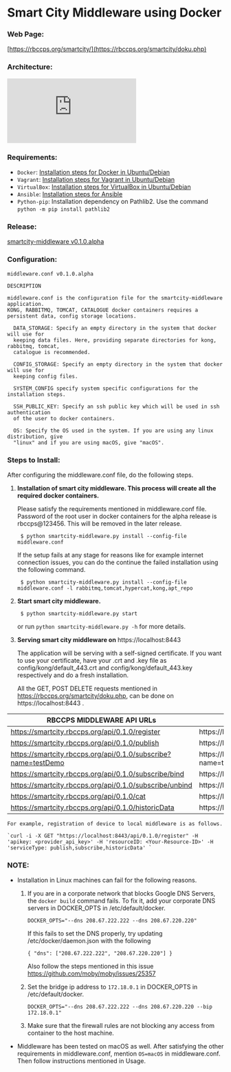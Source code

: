 # Smart City Middleware using Docker


### Web Page:
[https://rbccps.org/smartcity/](https://rbccps.org/smartcity/doku.php)

### Architecture:

![alt text](http://rbccps.org/smartcity/lib/exe/fetch.php?cache=&media=middleware_architecture.png)

### Requirements:
  * `Docker`: [Installation steps for Docker in Ubuntu/Debian](https://docs.docker.com/engine/installation/linux/docker-ce/ubuntu/#os-requirements)
  * `Vagrant`: [Installation steps for Vagrant in Ubuntu/Debian](https://www.vagrantup.com/downloads.html)
  * `VirtualBox`: [Installation steps for VirtualBox in Ubuntu/Debian](https://www.virtualbox.org/wiki/Linux_Downloads)
  * `Ansible`: [Installation steps for Ansible](http://docs.ansible.com/ansible/latest/intro_installation.html)
  * `Python-pip`: Installation dependency on Pathlib2. Use the command `python -m pip install pathlib2`

### Release:
[smartcity-middleware v0.1.0.alpha](https://github.com/rbccps-iisc/smartcity-middleware-docker/releases/latest)

### Configuration:
`middleware.conf v0.1.0.alpha`

    DESCRIPTION

    middleware.conf is the configuration file for the smartcity-middleware application.
    KONG, RABBITMQ, TOMCAT, CATALOGUE docker containers requires a persistent data, config storage locations.

      DATA_STORAGE: Specify an empty directory in the system that docker will use for
      keeping data files. Here, providing separate directories for kong, rabbitmq, tomcat,
      catalogue is recommended.

      CONFIG_STORAGE: Specify an empty directory in the system that docker will use for
      keeping config files.

      SYSTEM_CONFIG specify system specific configurations for the installation steps.

      SSH_PUBLIC_KEY: Specify an ssh public key which will be used in ssh authentication
      of the user to docker containers.

      OS: Specify the OS used in the system. If you are using any linux distribution, give
      "linux" and if you are using macOS, give "macOS".

### Steps to Install:

After configuring the middleware.conf file, do the following steps.

1. **Installation of smart city middleware. This process will create all the required
docker containers.**

    Please satisfy the requirements mentioned in middleware.conf file.
    Password of the root user in docker containers for the alpha release is rbccps@123456.
    This will be removed in the later release.

        $ python smartcity-middleware.py install --config-file middleware.conf

    If the setup fails at any stage for reasons like for example internet connection issues, you can do the continue the failed installation using the following command.

        $ python smartcity-middleware.py install --config-file middleware.conf -l rabbitmq,tomcat,hypercat,kong,apt_repo

2. **Start smart city middleware.**

        $ python smartcity-middleware.py start

    or run `python smartcity-middleware.py -h` for more details.

3. **Serving smart city middleware on** https://localhost:8443

    The application will be serving with a self-signed certificate. If you want to use your certificate, have your .crt and .key file as config/kong/default_443.crt and config/kong/default_443.key respectively and do a fresh installation.

    All the GET, POST DELETE requests mentioned in https://rbccps.org/smartcity/doku.php, can be done on https://localhost:8443 .

| RBCCPS MIDDLEWARE API URLs                                     |      MIDDLEWARE API URLs                                 |
|----------------------------------------------------------------|----------------------------------------------------------|
| https://smartcity.rbccps.org/api/0.1.0/register                | https://localhost:8443/api/0.1.0/register                |
| https://smartcity.rbccps.org/api/0.1.0/publish                 | https://localhost:8443/api/0.1.0/publish                 |
| https://smartcity.rbccps.org/api/0.1.0/subscribe?name=testDemo | https://localhost:8443/api/0.1.0/subscribe?name=testDemo |
| https://smartcity.rbccps.org/api/0.1.0/subscribe/bind          | https://localhost:8443/api/0.1.0/subscribe/bind          |
| https://smartcity.rbccps.org/api/0.1.0/subscribe/unbind        | https://localhost:8443/api/0.1.0/subscribe/unbind        |
| https://smartcity.rbccps.org/api/0.1.0/cat                     | https://localhost:8443/api/0.1.0/cat                     |
| https://smartcity.rbccps.org/api/0.1.0/historicData            | https://localhost:8443/api/0.1.0/historicData            |

    For example, registration of device to local middleware is as follows.

    `curl -i -X GET "https://localhost:8443/api/0.1.0/register" -H 'apikey: <provider_api_key>' -H 'resourceID: <Your-Resource-ID>' -H 'serviceType: publish,subscribe,historicData' `


### NOTE:
  * Installation in Linux machines can fail for the following reasons.
     1. If you are in a corporate network that blocks Google DNS Servers, the `docker build` command fails.
        To fix it, add your corporate DNS servers in DOCKER_OPTS in /etc/default/docker.

        ` DOCKER_OPTS="--dns 208.67.222.222 --dns 208.67.220.220" `

        If this fails to set the DNS properly, try updating /etc/docker/daemon.json with the following

        ` { "dns": ["208.67.222.222", "208.67.220.220"] } `

        Also follow the steps mentioned in this issue https://github.com/moby/moby/issues/25357

     2. Set the bridge ip address to `172.18.0.1` in DOCKER_OPTS in /etc/default/docker.

           ` DOCKER_OPTS="--dns 208.67.222.222 --dns 208.67.220.220 --bip 172.18.0.1" `
     3. Make sure that the firewall rules are not blocking any access from container to the host machine.

   * Middleware has been tested on macOS as well.
     After satisfying the other requirements in middleware.conf, mention `OS=macOS` in middleware.conf. Then follow   instructions mentioned in Usage.
